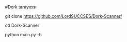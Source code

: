 #Dork tarayıcısı

git clone https://github.com/LordSUCCSES/Dork-Scanner/

cd Dork-Scanner

python main.py -h
